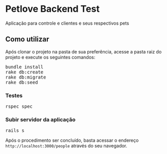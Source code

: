 # Petlove Backend Test

Aplicação para controle e clientes e seus respectivos pets

## Como utilizar

Após clonar o projeto na pasta de sua preferência, acesse a pasta raiz do projeto e execute os seguintes comandos:
<pre>
bundle install
rake db:create
rake db:migrate
rake db:seed
</pre>

### Testes

<pre>
rspec spec
</pre>

### Subir servidor da aplicação
<pre>
rails s
</pre>

Após o procedimento ser concluído, basta acessar o endereço `` http://localhost:3000/people `` através do seu navegador.
